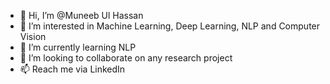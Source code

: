 - 👋 Hi, I’m @Muneeb Ul Hassan
- 👀 I’m interested in Machine Learning, Deep Learning, NLP and Computer Vision
- 🌱 I’m currently learning NLP
- 💞️ I’m looking to collaborate on any research project
- 📫 Reach me via LinkedIn

<!---
MuneebUH/MuneebUH is a ✨ special ✨ repository because its `README.md` (this file) appears on your GitHub profile.
You can click the Preview link to take a look at your changes.
--->
